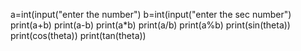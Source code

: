 a=int(input("enter the number")
b=int(input("enter the sec number")
print(a+b)
print(a-b)
print(a*b)
print(a/b)
print(a%b)
print(sin(theta))
print(cos(theta))
print(tan(theta))
